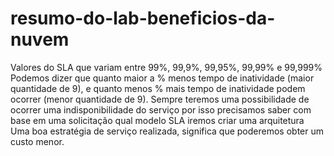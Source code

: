 # resumo-do-lab-beneficios-da-nuvem

Valores do SLA que variam entre 99%, 99,9%, 99,95%, 99,99% e 99,999%
Podemos dizer que quanto maior a % menos tempo de inatividade (maior quantidade de 9), e quanto menos % mais tempo de inatividade podem ocorrer (menor quantidade de 9).
Sempre teremos uma possibilidade de ocorrer uma indisponibilidade do serviço por isso precisamos saber com base em uma solicitação qual modelo SLA iremos criar uma arquitetura 
Uma boa estratégia de serviço realizada, significa que poderemos obter um custo menor.
